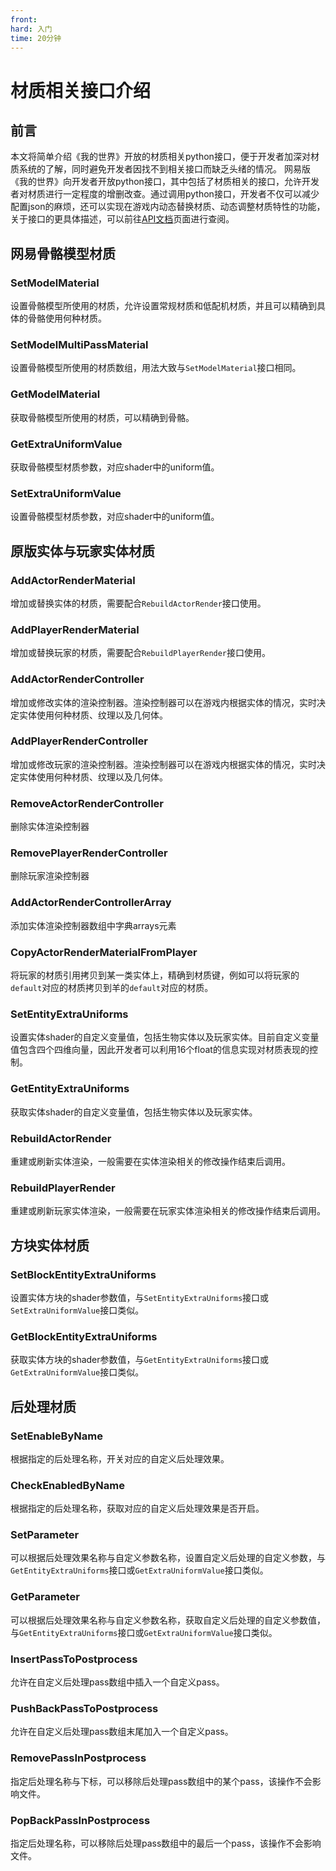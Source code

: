 ```yaml
---
front:
hard: 入门
time: 20分钟
---
```


# 材质相关接口介绍

## 前言
本文将简单介绍《我的世界》开放的材质相关python接口，便于开发者加深对材质系统的了解，同时避免开发者因找不到相关接口而缺乏头绪的情况。
网易版《我的世界》向开发者开放python接口，其中包括了材质相关的接口，允许开发者对材质进行一定程度的增删改查。通过调用python接口，开发者不仅可以减少配置json的麻烦，还可以实现在游戏内动态替换材质、动态调整材质特性的功能，关于接口的更具体描述，可以前往<a href="./../../../mcdocs/1-ModAPI/接口/Api索引表.html">API文档</a>页面进行查阅。

## 网易骨骼模型材质
### SetModelMaterial
设置骨骼模型所使用的材质，允许设置常规材质和低配机材质，并且可以精确到具体的骨骼使用何种材质。

### SetModelMultiPassMaterial
设置骨骼模型所使用的材质数组，用法大致与`SetModelMaterial`接口相同。

### GetModelMaterial
获取骨骼模型所使用的材质，可以精确到骨骼。

### GetExtraUniformValue
获取骨骼模型材质参数，对应shader中的uniform值。

### SetExtraUniformValue
设置骨骼模型材质参数，对应shader中的uniform值。

## 原版实体与玩家实体材质
### AddActorRenderMaterial
增加或替换实体的材质，需要配合`RebuildActorRender`接口使用。

### AddPlayerRenderMaterial
增加或替换玩家的材质，需要配合`RebuildPlayerRender`接口使用。

### AddActorRenderController
增加或修改实体的渲染控制器。渲染控制器可以在游戏内根据实体的情况，实时决定实体使用何种材质、纹理以及几何体。

### AddPlayerRenderController
增加或修改玩家的渲染控制器。渲染控制器可以在游戏内根据实体的情况，实时决定实体使用何种材质、纹理以及几何体。

### RemoveActorRenderController
删除实体渲染控制器

### RemovePlayerRenderController
删除玩家渲染控制器

### AddActorRenderControllerArray
添加实体渲染控制器数组中字典arrays元素

### CopyActorRenderMaterialFromPlayer
将玩家的材质引用拷贝到某一类实体上，精确到材质键，例如可以将玩家的`default`对应的材质拷贝到羊的`default`对应的材质。

### SetEntityExtraUniforms
设置实体shader的自定义变量值，包括生物实体以及玩家实体。目前自定义变量值包含四个四维向量，因此开发者可以利用16个float的信息实现对材质表现的控制。

### GetEntityExtraUniforms
获取实体shader的自定义变量值，包括生物实体以及玩家实体。

### RebuildActorRender
重建或刷新实体渲染，一般需要在实体渲染相关的修改操作结束后调用。

### RebuildPlayerRender
重建或刷新玩家实体渲染，一般需要在玩家实体渲染相关的修改操作结束后调用。

## 方块实体材质
### SetBlockEntityExtraUniforms
设置实体方块的shader参数值，与`SetEntityExtraUniforms`接口或`SetExtraUniformValue`接口类似。

### GetBlockEntityExtraUniforms
获取实体方块的shader参数值，与`GetEntityExtraUniforms`接口或`GetExtraUniformValue`接口类似。

## 后处理材质
### SetEnableByName
根据指定的后处理名称，开关对应的自定义后处理效果。

### CheckEnabledByName
根据指定的后处理名称，获取对应的自定义后处理效果是否开启。

### SetParameter
可以根据后处理效果名称与自定义参数名称，设置自定义后处理的自定义参数，与`GetEntityExtraUniforms`接口或`GetExtraUniformValue`接口类似。

### GetParameter
可以根据后处理效果名称与自定义参数名称，获取自定义后处理的自定义参数值，与`GetEntityExtraUniforms`接口或`GetExtraUniformValue`接口类似。

### InsertPassToPostprocess
允许在自定义后处理pass数组中插入一个自定义pass。

### PushBackPassToPostprocess
允许在自定义后处理pass数组末尾加入一个自定义pass。

### RemovePassInPostprocess
指定后处理名称与下标，可以移除后处理pass数组中的某个pass，该操作不会影响文件。

### PopBackPassInPostprocess
指定后处理名称，可以移除后处理pass数组中的最后一个pass，该操作不会影响文件。
